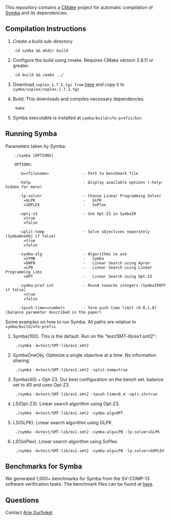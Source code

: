 This repository contains a [CMake](http://www.cmake.org) project for automatic compilation of
[Symba](https://bitbucket.org/arieg/ufo/src/popl14) and its dependencies.

## Compilation Instructions

1. Create a build sub-directory

        cd symba && mkdir build

2. Configure the build using cmake. Requires CMake version 2.8.11 or greater.

        cd build && cmake ../

3. Download `soplex-1.7.1.tgz from`
   [here](http://soplex.zib.de/download.php?fname=soplex-1.7.1.tgz)
   and copy it to `symba/soplex/soplex-1.7.1.tgz`

4. Build. This downloads and compiles necessary dependencies.

        make

5. Symba executable is installed at `symba/build/ufo-prefix/bin`


## Running Symba

Parameters taken by Symba:

        ./symba [OPTIONS]

        OPTIONS:

          -b=<filename>               - Path to benchmark file

          -help                       - Display available options (-help-hidden for more)

          -lp-solver                  - Choose Linear Programming Solver
            =GLPK                     -   GLPK
            =SOPLEX                   -   SoPlex
        
          -opti-z3                    - Use Opt-Z3 in SymbaIR
            =true
            =false

          -split-temp                 - Solve objectives seperately (SymbaOneObj if false)
            =true
            =false

          -symba-alg                  - Algorithms to use
            =SYMB                     -   Symba
            =DNFB                     -   Linear Search using Apron
            =LPB                      -   Linear Search using Linear Programming Libs
            =OPT                      -   Linear Search using Opt-Z3

          -symba-pref-int             - Round towards integers (SymbaIROFF if false)
            =true
            =false

          -tpush-time=<number>        - Term push time limit (0.0,1.0] (balance parameter described in the paper)

Some examples on how to run Symba. All paths are relative to `symba/build/ufo-prefix`

1. Symba(100). This is the default. Run on file "test/SMT-lib/ex1.smt2":

        ./symba -b=test/SMT-lib/ex1.smt2

2. SymbaOneObj. Optimize a single objective at a time. No information sharing.

        ./symba -b=test/SMT-lib/ex1.smt2 -split-temp=true

3. Symba(40) + Opt-Z3. Our best configuration on the bench set. balance set to 40 and uses Opt-Z3.

        ./symba -b=test/SMT-lib/ex1.smt2 -tpush-time=0.4 -opti-z3=true

4. LS(Opt-Z3). Linear search algorithm using Opt-Z3.

        ./symba -b=test/SMT-lib/ex1.smt2 -symba-alg=OPT

5. LS(GLPK). Linear search algorithm using GLPK.

        ./symba -b=test/SMT-lib/ex1.smt2 -symba-alg=LPB -lp-solver=GLPK

6. LS(SoPlex). Linear search algorithm using SoPlex.

        ./symba -b=test/SMT-lib/ex1.smt2 -symba-alg=LPB -lp-solver=SOPLEX
        
## Benchmarks for Symba

We generated 1,000+ benchmarks for Symba from the SV-COMP-13 software verification tasks.
The benchmark files can be found at [here](https://bitbucket.org/liyi0630/symba-bench).

## Questions

Contact [Arie Gurfinkel](http://arieg.bitbucket.org).

        

